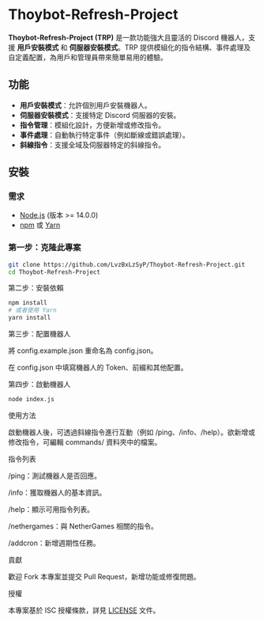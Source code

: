 # Thoybot-Refresh-Project

**Thoybot-Refresh-Project (TRP)** 是一款功能強大且靈活的 Discord 機器人，支援 **用戶安裝模式** 和 **伺服器安裝模式**。TRP 提供模組化的指令結構、事件處理及自定義配置，為用戶和管理員帶來簡單易用的體驗。

## 功能
- **用戶安裝模式**：允許個別用戶安裝機器人。
- **伺服器安裝模式**：支援特定 Discord 伺服器的安裝。
- **指令管理**：模組化設計，方便新增或修改指令。
- **事件處理**：自動執行特定事件（例如斷線或錯誤處理）。
- **斜線指令**：支援全域及伺服器特定的斜線指令。

## 安裝

### 需求
- [Node.js](https://nodejs.org/) (版本 >= 14.0.0)
- [npm](https://npmjs.com/) 或 [Yarn](https://yarnpkg.com/)

### 第一步：克隆此專案
```bash
git clone https://github.com/LvzBxLzSyP/Thoybot-Refresh-Project.git
cd Thoybot-Refresh-Project
```

第二步：安裝依賴

```bash
npm install
# 或者使用 Yarn
yarn install
```

第三步：配置機器人

將 config.example.json 重命名為 config.json。

在 config.json 中填寫機器人的 Token、前綴和其他配置。


第四步：啟動機器人

```bash
node index.js
```

使用方法

啟動機器人後，可透過斜線指令進行互動（例如 /ping、/info、/help）。欲新增或修改指令，可編輯 commands/ 資料夾中的檔案。

指令列表

/ping：測試機器人是否回應。

/info：獲取機器人的基本資訊。

/help：顯示可用指令列表。

/nethergames：與 NetherGames 相關的指令。

/addcron：新增週期性任務。


貢獻

歡迎 Fork 本專案並提交 Pull Request，新增功能或修復問題。

授權

本專案基於 ISC 授權條款，詳見 [LICENSE](LICENSE) 文件。